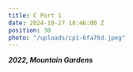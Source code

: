 ```yaml
---
title: C Port 1
date: 2024-10-27 18:46:00 Z
position: 30
photo: "/uploads/cp1-6fa76d.jpeg"
---
```


***2022, Mountain Gardens***